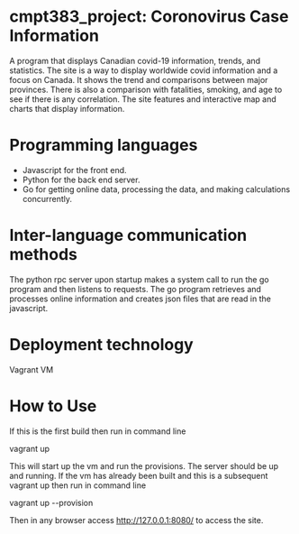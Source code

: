 # cmpt383_project: Coronovirus Case Information
A program that displays Canadian covid-19 information, trends, and statistics. The site is a way to display 
worldwide covid information and a focus on Canada. It shows the trend and comparisons between major provinces.
There is also a comparison with fatalities, smoking, and age to see if there is any correlation.
The site features and interactive map and charts that display information.

# Programming languages
- Javascript for the front end.
- Python for the back end server.
- Go for getting online data, processing the data, and making calculations concurrently.

# Inter-language communication methods
The python rpc server upon startup makes a system call to run the go program and then listens to requests. The go program retrieves and processes online information and creates json files that are read in the javascript.

# Deployment technology
Vagrant VM

# How to Use
If this is the first build then run in command line

vagrant up

This will start up the vm and run the provisions. The server should be up and running. If the vm has already been built and
this is a subsequent vagrant up then run in command line

vagrant up --provision

Then in any browser access http://127.0.0.1:8080/ to access the site.





